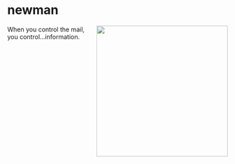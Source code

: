 # newman

<img src="http://www.seinfeldscripts.com/images/newman1.jpg" align="right" width="300" />

When you control the mail, you control...information.
